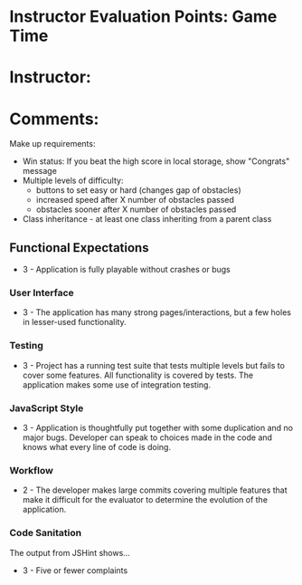 # Instructor Evaluation Points: Game Time
# Instructor:
# Comments:

Make up requirements:

* Win status: If you beat the high score in local storage, show "Congrats" message
* Multiple levels of difficulty:
    * buttons to set easy or hard (changes gap of obstacles)
    * increased speed after X number of obstacles passed
    * obstacles sooner after X number of obstacles passed
* Class inheritance - at least one class inheriting from a parent class

## Functional Expectations

* 3 - Application is fully playable without crashes or bugs

### User Interface

* 3 - The application has many strong pages/interactions, but a few holes in lesser-used functionality.

### Testing

* 3 - Project has a running test suite that tests multiple levels but fails to cover some features. All functionality is covered by tests. The application makes some use of integration testing.

### JavaScript Style

* 3 - Application is thoughtfully put together with some duplication and no major bugs. Developer can speak to choices made in the code and knows what every line of code is doing.

### Workflow

* 2 - The developer makes large commits covering multiple features that make it difficult for the evaluator to determine the evolution of the application.

### Code Sanitation

The output from JSHint shows…

* 3 - Five or fewer complaints
